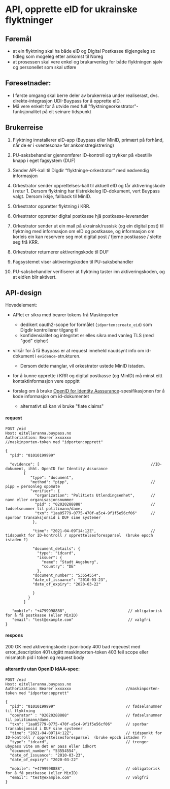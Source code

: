 # API, opprette eID for ukrainske flyktninger

## Føremål
- at ein flyktning skal ha både eID og Digital Postkasse tilgjengeleg so tidleg som mogeleg etter ankomst til Noreg
- at prosessen skal vere enkel og brukarvenleg for både flyktningen sjølv og personellet som skal utføre

## Føresetnader:
- I første omgang skal berre deler av brukerreisa under realiserast, dvs. direkte-integrasjon UDI-Buypass for å opprette eID.
- Må vere enkelt for å utvide med full "flyktningeorkestrator"-funksjonalitet på eit seinare tidspunkt


## Brukerreise

1. Flyktning innstallerer eID-app (Buypass eller MinID, primært  på forhånd, når de er i «ventesona» før ankomstregistrering)

1. PU-saksbehandler gjennomfører ID-kontroll og trykker på «bestill» knapp i eget fagsystem (DUF)
  1. Sender API-kall til Digdir “flyktninge-orkestrator” med nødvendig informasjon
  1. Orkestrator sender opprettelses-kall til aktuell eID og får aktiveringskode i retur
    1. Dersom flyktning har tilstrekkeleg ID-dokument, vert Buypass valgt. Dersom ikkje, fallback til MinID.
  1. Orkestrator oppretter flyktning i KRR.
  1. Orkestrator oppretter digital postkasse hjå postkasse-leverandør
  1. Orkestrator sender ut ein mail på ukrainsk/russisk (og ein digital post) til flyktning med informasjon om eID og postkasse, og informasjon om korleis ein kan reservere seg mot digital post / fjerne postkasse / slette seg frå KRR.
  1. Orkestrator returnerer aktiveringskode til DUF

1. Fagsystemet viser aktiveringskoden til PU-saksbehandler

1. PU-saksbehandler verifiserer at flyktning taster inn aktiveringskoden, og at eid’en blir aktivert.




## API-design

Hovedelement:
- APIet er sikra med bearer tokens frå Maskinporten
  - dedikert oauth2-scope for formålet (`idporten:create_eid`) som Digdir kontrollerer tilgang til
  - konfidensialitet og integritet er elles sikra med vanleg TLS (med "god" cipher)

- vilkår for å få Buypass er at request inneheld naudsynt info om id-dokument i `evidence`-strukturen.    
    - Dersom dette manglar, vil orkestrator ustede MinID istaden.

- for å kunne opprette i KRR og digital postkasse (og MinID) må minst eitt kontaktinformasjon vere oppgitt

- forslag om å bruke [OpenID for Identity Aassurance](https://openid.net/specs/openid-connect-4-identity-assurance-1_0.html)-spesifikasjonen for å kode informasjon om id-dokumentet
  - alternativt så kan vi bruke "flate claims"


#### request

```
POST /eid
Host: eitelleranna.buypass.no
Authorization: Bearer xxxxxxx                                   //maskinporten-token med "idporten:opprett"

{
  "pid": "01010199999"

  "evidence": [                                                 //ID-dokument, ihht. OpenID for Identity Assurance
        {
           "type": "document",
           "method": "pipp",                                    // pipp = personleg oppmøte
           "verifier": {
             "organization": "Politiets Utlendingsenhet",       // navn eller organisasjonsnummer
             "pid" : "02020288888"                              // fødselsnummer til politimann/dame.
             "txn": "1aa05779-0775-470f-a5c4-9f1f5e56cf06"      // sporbar transaksjonsid i DUF sine systemer
            },

            "time": "2021-04-09T14:12Z",                        // tidspunkt for ID-kontroll / opprettelsesforespørsel  (bruke epoch istaden ?)

            "document_details": {
              "type": "idcard",
              "issuer": {
                "name": "Stadt Augsburg",
                "country": "DE"
              },
            "document_number": "53554554",
            "date_of_issuance": "2010-03-23",
            "date_of_expiry": "2020-03-22"

            }
          }
        ]

   "mobile": "+4799998888",                           // obligatorisk for å få postkasse (eller MinID)
   "email": "test@example.com"                        // valgfri
}
```


#### respons

200 OK  med aktiveringskode i json-body
400 bad reqeuest med error_description
401 utgått maskinporten-token
403 feil scope eller mismatch pid i token og request body


#### alterantiv utan OpenID IdAA-spec:


```
POST /eid
Host: eitelleranna.buypass.no
Authorization: Bearer xxxxxxx                        //maskinporten-token med "idporten:opprett"

{
  "pid": "01010199999"                               // fødselsnummer til flyktning
  "operator" : "02020288888"                         // fødselsnummer til politimann/dame.
  "txn": "1aa05779-0775-470f-a5c4-9f1f5e56cf06"      // sporbar transaksjonsid i DUF sine systemer
  "time": "2021-04-09T14:12Z",                       // tidspunkt for ID-kontroll / opprettelsesforespørsel  (bruke epoch istaden ?)
  "type": "idcard",                                  // trenger ubypass vite om det er pass eller idkort
  "document_number": "53554554",
  "date_of_issuance": "2010-03-23",
  "date_of_expiry": "2020-03-22"

  "mobile": "+4799998888",                           // obligatorisk for å få postkasse (eller MinID)
  "email": "test@example.com"                        // valgfri
}
